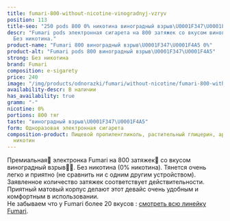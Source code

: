```yaml
---
title: fumari-800-without-nicotine-vinogradnyj-vzryv
position: 113
title-seo: "250 pods 800 0% никотина виноградный взрыв\U0001F347\U0001F4A5"
descr: "Fumari pods электронная сигарета на 800 затяжек со вкусом виноградный взрыв\U0001F347\U0001F4A5.
  Без никотина."
product-name: "Fumari 800 виноградный взрыв\U0001F347\U0001F4A5 0%"
product-alt: "Fumari pods 800 виноградный взрыв\U0001F347\U0001F4A5"
strong: Без никотина
brand: Fumari
composition: e-sigarety
price: 240
image: "/img/products/odnorazki/fumari/without-nicotine/fumari-800-without-nicotine-vinogradnyj-vzryv.png"
availability-descr: В наличии
has_availability: true
gramm: "-"
nicotine: 0%
portions: 800 тяг
taste: "виноградный взрыв\U0001F347\U0001F4A5"
form: Одноразовая электронная сигарета
composition-product: Пищевой пропиленгликоль, растительный глицерин, ароматизатор,
  никотин
---
```


Премиальная🥇 электронка Fumari на 800 затяжек💨 со вкусом виноградный взрыв🍇💥. Без никотина (0% никотина). Тянется очень легко и приятно (не сравнить ни с одним другим устройством). Заявленное количество затяжек соответствует действительности. Приятный матовый корпус делают этот девайс очень удобным и комфортным в использовании.<br>
Не забываем что у Fumari более 20 вкусов : [смотреть всю линейку Fumari](/fumari).